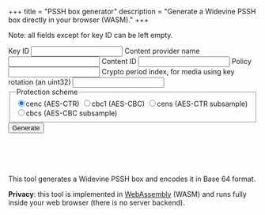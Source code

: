+++
title = "PSSH box generator"
description = "Generate a Widevine PSSH box directly in your browser (WASM)."
+++

Note: all fields except for key ID can be left empty.


<form>
  <label data-tooltip="Key ID (32 hex characters)">Key ID
    <input id="kid" type="text" minlength="32" maxlength="32"
      pattern="[0-9ABCDEFabcdef]{32}" /></label>
  <label>Content provider name <input id="provider" type="text"/></label>
  <label>Content ID <input id="contentid" type="text"/></label>
  <label>Policy <input id="policy" type="text"/></label>
  <label>Crypto period index, for media using key rotation (an uint32)
    <input id="crypto_period_index" type="number"/></label>
  <fieldset>
    <legend>Protection scheme</legend>
    <label><input type="radio" name="protection_scheme" value="cenc" checked/>cenc (AES-CTR)</label>
    <label><input type="radio" name="protection_scheme" value="cbc1"/>cbc1 (AES-CBC)</label>
    <label><input type="radio" name="protection_scheme" value="cens"/>cens (AES-CTR subsample)</label>
    <label><input type="radio" name="protection_scheme" value="cbcs"/>cbcs (AES-CBC subsample)</label>
  </fieldset>
  <button id="go" data-tooltip="Generate PSSH">Generate</button>
</form>

<div style="margin-top:2em;margin-bottom:2em;padding:1em" id="output"></div>

This tool generates a Widevine PSSH box and encodes it in Base 64 format.

**Privacy**: this tool is implemented in [WebAssembly](https://webassembly.org/) (WASM)
and runs fully inside your web browser (there is no server backend).



<script type="module" src="../js/generate.js"></script>

